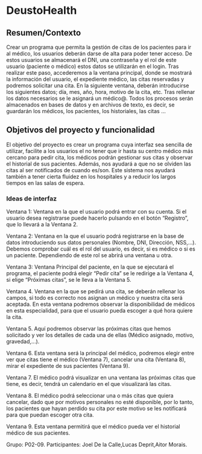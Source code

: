# DeustoHealth
## Resumen/Contexto

Crear un programa que permita la gestión de citas de los pacientes para ir al médico, los usuarios deberán darse de alta para poder tener acceso. De estos usuarios se almacenará el DNI, una contraseña y el rol de este usuario (paciente o médico) estos datos se utilizarán en el login. Tras realizar este paso, accederemos a la ventana principal, donde se mostrará la información del usuario, el expediente médico, las citas reservadas y podremos solicitar una cita. En la siguiente ventana, deberán introducirse los siguientes datos; día, mes, año, hora, motivo de la cita, etc. Tras rellenar los datos necesarios se le asignará un médico@. Todos los procesos serán almacenados en bases de datos y en archivos de texto, es decir, se guardarán los médicos, los pacientes, los historiales, las citas … 

## Objetivos del proyecto y funcionalidad

El objetivo del proyecto es crear un programa cuya interfaz sea sencilla de utilizar, facilite a los usuarios el no tener que ir hasta su centro médico más cercano para pedir cita, los médicos podrán gestionar sus citas y observar el historial de sus pacientes. Además, nos ayudará a que no se olviden las citas al ser notificados de cuando es/son.
Este sistema nos ayudará también a tener cierta fluidez en los hospitales y a reducir los largos tiempos en las salas de espera.

### Ideas de interfaz

Ventana 1: Ventana en la que el usuario podrá entrar con su cuenta. Si el usuario desea registrarse puede hacerlo pulsando en el botón
“Registro”, que lo llevará a la Ventana 2.



Ventana 2: Ventana en la que el usuario podrá registrarse en la base de datos introduciendo sus datos personales (Nombre, DNI,
Dirección, NSS,...).
Debemos comprobar cuál es el rol del usuario, es decir, si es médico o si es un paciente. Dependiendo de este rol se abrirá una
ventana u otra.

Ventana 3: Ventana Principal  del paciente, en la que se ejecutará el programa, el paciente podrá elegir “Pedir cita” se le redirige
a la Ventana 4, si elige “Próximas citas”, se le lleva a la Ventana 5.

Ventana 4. Ventana en la que se pedirá una cita, se deberán rellenar los campos, si todo es correcto nos asignan un médico y nuestra
cita será aceptada. En esta ventana podremos observar la disponibilidad de médicos en esta especialidad, para que el usuario pueda 
escoger a qué hora quiere la cita.

Ventana 5. Aquí podremos observar las próximas citas que hemos solicitado y ver los detalles de cada una de ellas (Médico asignado,
motivo, gravedad,...). 

Ventana 6. Esta ventana será la principal del médico, podremos elegir entre ver que citas tiene el médico (Ventana 7), 
cancelar una cita (Ventana 8), mirar el expediente de sus pacientes (Ventana 9).

Ventana 7. El médico podrá visualizar en una ventana las próximas citas que tiene, es decir, tendrá un calendario en el
que visualizará las citas.



Ventana 8. El médico podrá seleccionar una o más citas que quiera cancelar, dado que por motivos personales no esté disponible,
por lo tanto, los pacientes que hayan perdido su cita por este motivo se les notificará para que puedan escoger otra cita.

Ventana 9. Esta ventana permitirá que el médico pueda ver el historial médico de sus pacientes. 













Grupo: P02-09.
Participantes: Joel De la Calle,Lucas Deprit,Aitor Morais.
